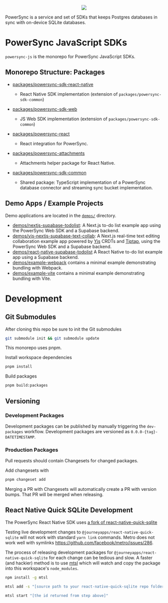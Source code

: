 <p align="center">
  <a href="https://www.powersync.com" target="_blank"><img src="https://github.com/powersync-ja/.github/assets/19345049/602bafa0-41ce-4cee-a432-56848c278722"/></a>
</p>

PowerSync is a service and set of SDKs that keeps Postgres databases in sync with on-device SQLite databases.

# PowerSync JavaScript SDKs

`powersync-js` is the monorepo for PowerSync JavaScript SDKs.

## Monorepo Structure: Packages

- [packages/powersync-sdk-react-native](./packages/powersync-sdk-react-native/README.md)
  - React Native SDK implementation (extension of `packages/powersync-sdk-common`)
 
- [packages/powersync-sdk-web](./packages/powersync-sdk-web/README.md)
  - JS Web SDK implementation (extension of `packages/powersync-sdk-common`)
 
- [packages/powersync-react](./packages/powersync-react/README.md)
  - React integration for PowerSync.

- [packages/powersync-attachments](./packages/powersync-attachments/README.md)
  - Attachments helper package for React Native.
 
- [packages/powersync-sdk-common](./packages/powersync-sdk-common/README.md)
  - Shared package: TypeScript implementation of a PowerSync database connector and streaming sync bucket implementation.

## Demo Apps / Example Projects

Demo applications are located in the [`demos/`](./demos/) directory.

 - [demos/nextjs-supabase-todolist](./demos/nextjs-supabase-todolist/): A Next.js to-do list example app using the PowerSync Web SDK and a Supabase backend.
 - [demos/yjs-nextjs-supabase-text-collab](./demos/yjs-nextjs-supabase-text-collab/README.md): A Next.js real-time text editing collaboration example app powered by [Yjs]((https://github.com/yjs/yjs)) CRDTs and [Tiptap](https://tiptap.dev/), using the PowerSync Web SDK and a Supabase backend.
 - [demos/react-native-supabase-todolist](./demos/react-native-supabase-todolist) A React Native to-do list example app using a Supabase backend.
 - [demos/example-webpack](./demos/example-webpack/README.md) contains a minimal example demonstrating bundling with Webpack.
 - [demos/example-vite](./demos/example-vite/README.md) contains a minimal example demonstrating bundling with Vite.

# Development

## Git Submodules

After cloning this repo be sure to init the Git submodules

```bash
git submodule init && git submodule update
```

This monorepo uses pnpm.

Install workspace dependencies

```bash
pnpm install
```

Build packages

```bash
pnpm build:packages
```

## Versioning

### Development Packages

Development packages can be published by manually triggering the `dev-packages` workflow. Development packages are versioned as `0.0.0-{tag}-DATETIMESTAMP`.

### Production Packages

Pull requests should contain Changesets for changed packages.

Add changesets with

```Bash
pnpm changeset add
```

Merging a PR with Changesets will automatically create a PR with version bumps. That PR will be merged when releasing.

## React Native Quick SQLite Development

The PowerSync React Native SDK uses [a fork of react-native-quick-sqlite](https://github.com/powersync-ja/react-native-quick-sqlite)

Testing live development changes to `@journeyapps/react-native-quick-sqlite` will not work with standard `yarn link` commands. Metro does not work well with symlinks <https://github.com/facebook/metro/issues/286>.

The process of releasing development packages for `@journeyapps/react-native-quick-sqlite` for each change can be tedious and slow. A faster (and hackier) method is to use [mtsl](https://www.npmjs.com/package/mtsl) which will watch and copy the package into this workspace's `node_modules`.

```bash
npm install -g mtsl
```

```bash
mtsl add -s "[source path to your react-native-quick-sqlite repo folder]" -d "[this workspaces root node_modules folder]"/@journeyapps/react-native-quick-sqlite
```

```bash
mtsl start "[the id returned from step above]"
```
